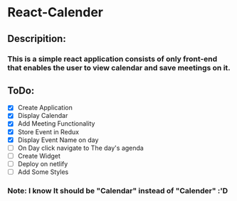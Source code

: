 # React-Calender
## Descripition:
### This is a simple react application consists of only front-end that enables the user to view calendar and save meetings on it.
## ToDo:
- [X] Create Application
- [X] Display Calendar
- [X] Add Meeting Functionality
- [X] Store Event in Redux
- [X] Display Event Name on day
- [ ] On Day click navigate to The day's agenda
- [ ] Create Widget
- [ ] Deploy on netlify
- [ ] Add Some Styles
### Note: I know It should be "Calendar" instead of "Calender" :'D 
